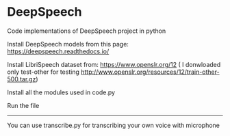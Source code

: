 # DeepSpeech
Code implementations of DeepSpeech project in python

 Install DeepSpeech models from this page: https://deepspeech.readthedocs.io/
 
 Install LibriSpeech dataset from: https://www.openslr.org/12 
 ( I donwloaded only test-other for testing http://www.openslr.org/resources/12/train-other-500.tar.gz)
 
 Install all the modules used in code.py
 
 Run the file
 
 -------
 You can use transcribe.py for transcribing your own voice with microphone
